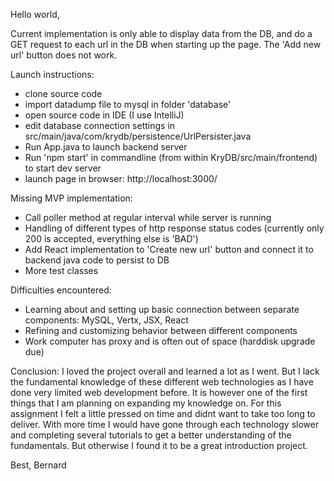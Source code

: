 Hello world, 


Current implementation is only able to display data from the DB, and do a GET request to each url in the DB when starting up the page. 
The 'Add new url' button does not work. 

Launch instructions: 
- clone source code 
- import datadump file to mysql in folder 'database'
- open source code in IDE (I use IntelliJ)
- edit database connection settings in src/main/java/com/krydb/persistence/UrlPersister.java
- Run App.java to launch backend server
- Run 'npm start' in commandline (from within KryDB/src/main/frontend) to start dev server
- launch page in browser: http://localhost:3000/



Missing MVP implementation: 
- Call poller method at regular interval while server is running 
- Handling of different types of http response status codes (currently only 200 is accepted, everything else is 'BAD')
- Add React implementation to 'Create new url' button and connect it to backend java code to persist to DB
- More test classes

Difficulties encountered: 
- Learning about and setting up basic connection between separate components: MySQL, Vertx, JSX, React
- Refining and customizing behavior between different components 
- Work computer has proxy and is often out of space (harddisk upgrade due)

Conclusion: 
I loved the project overall and learned a lot as I went. But I lack the fundamental knowledge of these different web technologies as I have done very limited web development before. It is however one of the first things that I am planning on expanding my knowledge on. For this assignment I felt a little pressed on time and didnt want to take too long to deliver. With more time I would have gone through each technology slower and completing several tutorials to get a better understanding of the fundamentals. But otherwise I found it to be a great introduction project. 


Best, 
Bernard
